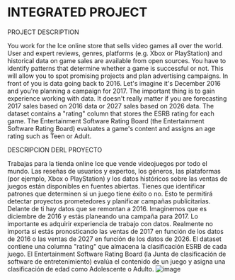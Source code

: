# INTEGRATED PROJECT
PROJECT DESCRIPTION

You work for the Ice online store that sells video games all over the world. User and expert reviews, genres, platforms (e.g. Xbox or PlayStation) and historical data on game sales are available from open sources. You have to identify patterns that determine whether a game is successful or not. This will allow you to spot promising projects and plan advertising campaigns.
In front of you is data going back to 2016. Let's imagine it's December 2016 and you're planning a campaign for 2017.
The important thing is to gain experience working with data. It doesn't really matter if you are forecasting 2017 sales based on 2016 data or 2027 sales based on 2026 data.
The dataset contains a "rating" column that stores the ESRB rating for each game. The Entertainment Software Rating Board (the Entertainment Software Rating Board) evaluates a game's content and assigns an age rating such as Teen or Adult.


DESCRIPCION DERL PROYECTO

Trabajas para la tienda online Ice que vende videojuegos por todo el mundo. Las reseñas de usuarios y expertos, los géneros, las plataformas (por ejemplo, Xbox o PlayStation) y los datos históricos sobre las ventas de juegos están disponibles en fuentes abiertas. Tienes que identificar patrones que determinen si un juego tiene éxito o no. Esto te permitirá detectar proyectos prometedores y planificar campañas publicitarias.
Delante de ti hay datos que se remontan a 2016. Imaginemos que es diciembre de 2016 y estás planeando una campaña para 2017.
Lo importante es adquirir experiencia de trabajo con datos. Realmente no importa si estás pronosticando las ventas de 2017 en función de los datos de 2016 o las ventas de 2027 en función de los datos de 2026.
El dataset contiene una columna "rating" que almacena la clasificación ESRB de cada juego. El Entertainment Software Rating Board (la Junta de clasificación de software de entretenimiento) evalúa el contenido de un juego y asigna una clasificación de edad como Adolescente o Adulto.
![image](https://github.com/dpandrader/proyecto_integrado/assets/69827406/281e3289-c4d8-4ef1-8641-248d62a86f6d)




